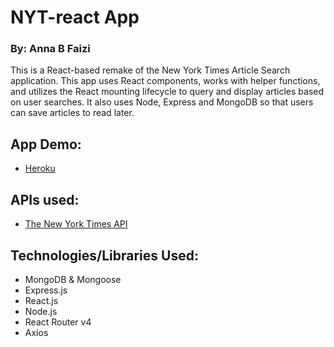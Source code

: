 # NYT-react App
### By: Anna B Faizi

This is a React-based remake of the New York Times Article Search application. This app uses React components, works with helper functions, and utilizes the React mounting lifecycle to query and display articles based on user searches. It also uses Node, Express and MongoDB so that users can save articles to read later.

## App Demo: 
* [Heroku](https://nyt-search-with-react.herokuapp.com/)

## APIs used:
* [The New York Times API](https://developer.nytimes.com/)

## Technologies/Libraries Used:
* MongoDB & Mongoose
* Express.js
* React.js
* Node.js
* React Router v4
* Axios
